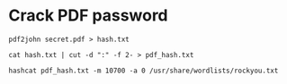 # Crack PDF password


```
pdf2john secret.pdf > hash.txt
```

```
cat hash.txt | cut -d ":" -f 2- > pdf_hash.txt
```

```
hashcat pdf_hash.txt -m 10700 -a 0 /usr/share/wordlists/rockyou.txt
```
